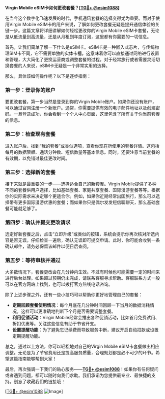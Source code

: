 **Virgin Mobile eSIM卡如何更改套餐？[[TG💪+ @esim1088](https://t.me/s/esim1088)]**

在当今这个数字化飞速发展的时代，手机通讯套餐的选择变得尤为重要。而对于使用Virgin Mobile eSIM卡的用户来说，了解如何更改套餐无疑是提升通信体验的关键一步。这篇文章将详细讲解如何轻松更改你的Virgin Mobile eSIM卡套餐，无论是从低流量到高流量，还是从月租到年度订阅，这里都有你需要的一切信息。

首先，让我们简单了解一下什么是eSIM卡。eSIM卡是一种嵌入式芯片，与传统物理SIM卡不同，它不需要单独的实体卡槽。这意味着你可以直接通过网络进行设置和管理，大大简化了更换运营商或调整套餐的过程。对于经常旅行或者需要灵活切换套餐的人来说，eSIM卡无疑是一个非常实用的选择。

那么，具体该如何操作呢？以下是逐步指南：

### 第一步：登录你的账户

要更改套餐，第一步当然是登录到你的Virgin Mobile账户。如果你还没有账户，可以通过官网注册一个新账户。通常，你需要提供有效的电子邮件地址以及创建密码。一旦登录成功，你会看到一个个人中心页面，这里包含了所有关于你当前套餐的信息。

### 第二步：检查现有套餐

进入账户后，找到“我的套餐”或类似选项，查看你现在所使用的套餐详情。这包括每月的数据限额、通话分钟数、短信数量等基本信息。同时，还要注意当前套餐的有效期，以免错过最佳更改时间。

### 第三步：选择新的套餐

接下来就是最重要的一步——选择适合自己的新套餐。Virgin Mobile提供了多种不同的套餐供用户选择，比如基础套餐、家庭共享套餐、国际漫游套餐等等。根据你的实际需求来决定哪个更适合你。例如，如果你近期经常出国旅行，那么可以选择带有更多国际漫游优惠的套餐；而如果你只是偶尔发发短信聊聊天，那么基础套餐可能就足够了。

### 第四步：确认并提交更改请求

选定好新套餐之后，点击“立即升级”或类似的按钮，系统会提示你再次核对所选内容是否无误。仔细检查一遍后，确认无误即可提交申请。此时，你可能会收到一条确认邮件，请务必保留该邮件以便日后查阅。

### 第五步：等待审核并通过

大多数情况下，套餐更改会在几分钟内生效。不过有时候也可能需要一定的时间来进行后台处理。如果超过预期仍未完成，请联系客服寻求帮助。客服联系方式一般可以在官方网站上找到，也可以拨打官方热线电话咨询。

除了上述步骤之外，还有一些小技巧可以帮助你更好地管理自己的套餐：

- **定期回顾套餐使用情况**：每个月底花几分钟时间回顾一下当月的数据消耗情况，这样可以更准确地判断下个月是否需要调整套餐。
- **利用促销活动**：Virgin Mobile经常会推出各种促销活动，比如首月免费试用、折扣优惠等。关注这些信息有助于节省开支。
- **设置提醒功能**：为了避免忘记续费而导致服务中断，建议开启自动扣款或设置定期提醒功能。

总之，通过以上方法，你可以轻松地对自己的Virgin Mobile eSIM卡套餐做出相应调整。无论是为了节省费用还是提高服务质量，合理规划都是必不可少的环节。希望这篇指南能够帮到大家！

最后，再次强调一下我们的贴心服务——**[TG💪+ @esim1088](https://t.me/s/esim1088)**！如果你有任何疑问或者遇到问题，都可以随时向我们求助。我们承诺为您提供最专业、最快捷的支持。别忘了收藏我们的链接哦！

[[TG💪+ @esim1088](https://t.me/s/esim1088) ![Image](https://i.postimg.cc/4NQfJmqS/Snipaste-2025-05-13-00-14-12.png)]